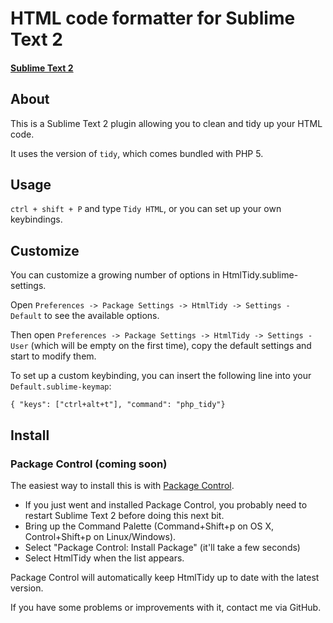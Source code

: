 # HTML code formatter for Sublime Text 2
#### [Sublime Text 2](http://www.sublimetext.com/2)

## About
This is a Sublime Text 2 plugin allowing you to clean and tidy up your HTML code. 

It uses the version of `tidy`, which comes bundled with PHP 5.

## Usage
`ctrl + shift + P` and type `Tidy HTML`, or you can set up your own keybindings.

## Customize
You can customize a growing number of options in HtmlTidy.sublime-settings.

Open `Preferences -> Package Settings -> HtmlTidy -> Settings - Default` to see the available options.

Then open `Preferences -> Package Settings -> HtmlTidy -> Settings - User` (which will be empty on the first time), copy the default settings and start to modify them.

To set up a custom keybinding, you can insert the following line into your `Default.sublime-keymap`:

`{ "keys": ["ctrl+alt+t"], "command": "php_tidy"}`

## Install

### Package Control (coming soon)

The easiest way to install this is with [Package Control](http://wbond.net/sublime\_packages/package\_control).

 * If you just went and installed Package Control, you probably need to restart Sublime Text 2 before doing this next bit.
 * Bring up the Command Palette (Command+Shift+p on OS X, Control+Shift+p on Linux/Windows).
 * Select "Package Control: Install Package" (it'll take a few seconds)
 * Select HtmlTidy when the list appears.

Package Control will automatically keep HtmlTidy up to date with the latest version.

If you have some problems or improvements with it, contact me via GitHub.

